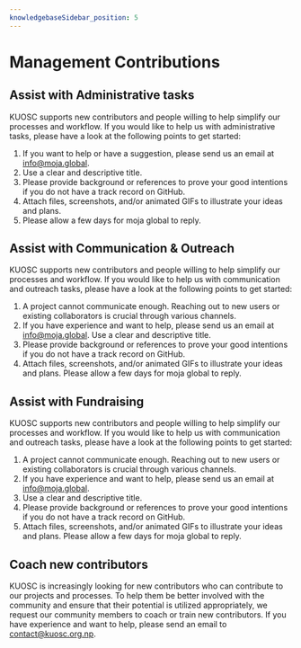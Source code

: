 ```yaml
---
knowledgebaseSidebar_position: 5
---
```

# Management Contributions 

## Assist with Administrative tasks
KUOSC supports new contributors and people willing to help simplify our processes and workflow. If you would like to help us with administrative tasks, please have a look at the following points to get started:

1. If you want to help or have a suggestion, please send us an email at info@moja.global.
2. Use a clear and descriptive title.
3. Please provide background or references to prove your good intentions if you do not have a track record on GitHub.
4. Attach files, screenshots, and/or animated GIFs to illustrate your ideas and plans.
5. Please allow a few days for moja global to reply.

## Assist with Communication & Outreach 
KUOSC supports new contributors and people willing to help simplify our processes and workflow. If you would like to help us with communication and outreach tasks, please have a look at the following points to get started: 

1. A project cannot communicate enough. Reaching out to new users or existing collaborators is crucial through various channels.
2. If you have experience and want to help, please send us an email at info@moja.global.
Use a clear and descriptive title.
3. Please provide background or references to prove your good intentions if you do not have a track record on GitHub.
4. Attach files, screenshots, and/or animated GIFs to illustrate your ideas and plans.
Please allow a few days for moja global to reply.

## Assist with Fundraising 
KUOSC supports new contributors and people willing to help simplify our processes and workflow. If you would like to help us with communication and outreach tasks, please have a look at the following points to get started:
1. A project cannot communicate enough. Reaching out to new users or existing collaborators is crucial through various channels.
2. If you have experience and want to help, please send us an email at info@moja.global.
3. Use a clear and descriptive title.
3. Please provide background or references to prove your good intentions if you do not have a track record on GitHub.
4. Attach files, screenshots, and/or animated GIFs to illustrate your ideas and plans.
Please allow a few days for moja global to reply.

## Coach new contributors 
KUOSC is increasingly looking for new contributors who can contribute to our projects and processes. To help them be better involved with the community and ensure that their potential is utilized appropriately, we request our community members to coach or train new contributors. If you have experience and want to help, please send an email to <contact@kuosc.org.np>.


